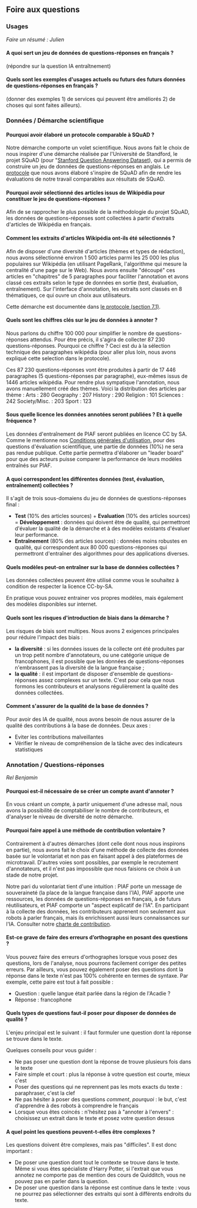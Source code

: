 ## Foire aux questions

### Usages
_Faire un résumé : Julien_

#### A quoi sert un jeu de données de questions-réponses en français ?
(répondre sur la question IA entraîtnement)

#### Quels sont les exemples d'usages actuels ou futurs des futurs données de questions-réponses en français ?
(donner des exemples 1) de services qui peuvent être améliorés 2) de choses qui sont faites ailleurs).

### Données / Démarche scientifique

#### Pourquoi avoir élaboré un protocole comparable à SQuAD ?

Notre démarche comporte un volet scientifique. Nous avons fait le choix de nous inspirer d'une démarche réalisée par l'Université de Standford, le projet SQuAD (pour "[Stanford Question Answering Dataset](https://rajpurkar.github.io/SQuAD-explorer/)), qui a permis de construire un jeu de données de questions-réponses en anglais. Le [protocole](https://piaf.etalab.studio/protocole-fr/) que nous avons élaboré s'inspire de SQuAD afin de rendre les évaluations de notre travail comparables aux résultats de SQuAD.

#### Pourquoi avoir sélectionné des articles issus de Wikipédia pour constituer le jeu de questions-réponses ?

Afin de se rapprocher le plus possible de la méthodologie du projet SQuAD, les données de questions-réponses sont collectées à partir d'extraits d'articles de Wikipédia en français.

#### Comment les extraits d'articles Wikipédia ont-ils été sélectionnés ?

Afin de disposer d'une diversité d'articles (thèmes et types de rédaction), nous avons sélectionné environ 1 500 articles parmi les 25 000 les plus populaires sur Wikipédia (en utilisant PageRank, l'algorithme qui mesure la centralité d'une page sur le Web). Nous avons ensuite "découpé" ces articles en "chapitres" de 5 paragraphes pour faciliter l'annotation et avons classé ces extraits selon le type de données en sortie (test, évaluation, entraînement). Sur l'interface d'annotation, les extraits sont classés en 8 thématiques, ce qui ouvre un choix aux utilisateurs.

Cette démarche est documentée dans [le protocole (section 7.1)](https://piaf.etalab.studio/img/fr_protocol.pdf).

#### Quels sont les chiffres clés sur le jeu de données à annoter ?

Nous parlons du chiffre 100 000 pour simplifier le nombre de questions-réponses attendus. Pour être précis, il s'agira de collecter 87 230 questions-réponses. Pourquoi ce chiffre ? Ceci est du à la sélection technique des paragraphes wikipédia (pour aller plus loin, nous avons expliqué cette selection dans le protocole).

Ces 87 230 questions-réponses vont être produites à partir de 17 446 paragraphes (5 questions-réponses par paragraphe), eux-mêmes issus de 1446 articles wikipédia. Pour rendre plus sympatique l'annotation, nous avons manuellement créé des thèmes. Voici la distribution des articles par thème :
Arts : 280
Geography : 207
History : 290
Religion : 101
Sciences : 242
Society/Misc. : 203
Sport : 123

#### Sous quelle licence les données annotées seront publiées ? Et à quelle fréquence ?

Les données d'entraînement de PIAF seront publiées en licence CC by SA. Comme le mentionne nos [Conditions générales d'utilisation](https://piaf.etalab.studio/cgu.html), pour des questions d'évaluation scientifique, une partie de données (10%) ne sera pas rendue publique. Cette partie permettra d'élaborer un "leader board" pour que des acteurs puisse comparer la performance de leurs modèles entraînés sur PIAF.

#### A quoi correspondent les différentes données (test, évaluation, entraînement) collectées ?

Il s'agit de trois sous-domaiens du jeu de données de questions-réponses final :
* **Test** (10% des articles sources) + **Evaluation** (10% des articles sources) = **Développement** : données qui doivent être de qualité, qui permettront d'évaluer la qualité de la démarche et à des modèles existants d'évaluer leur performance.
* **Entraînement** (80% des articles sources) : données moins robustes en qualité, qui correspondent aux 80 000 questions-réponses qui permettront d'entraîner des algorithmes pour des applications diverses.

#### Quels modèles peut-on entraîner sur la base de données collectées ?

Les données collectées peuvent être utilisé comme vous le souhaitez à condition de respecter la licence CC-by-SA.   
  
En pratique vous pouvez entrainer vos propres modèles, mais également des modèles disponibles sur internet.

#### Quels sont les risques d'introduction de biais dans la démarche ?

Les risques de biais sont multipes. Nous avons 2 exigences principales pour réduire l'impact des biais :   
* **la diversité** : si les données issues de la collecte ont été produites par un trop petit nombre d'annotateurs, ou une catégorie unique de francophones, il est possible que les données de questions-réponses n'embrassent pas la diversité de la langue française ; 
* **la qualité** : il est important de disposer d'ensemble de questions-réponses assez complexes sur un texte. C'est pour cela que nous formons les contributeurs et analysons régulièrement la qualité des données collectées.

#### Comment s'assurer de la qualité de la base de données ?

Pour avoir des IA de qualité, nous avons besoin de nous assurer de la qualité des contributions à la base de données. Deux axes :
* Eviter les contributions malveillantes
* Vérifier le niveau de compréhension de la tâche avec des indicateurs statistiques 

### Annotation / Questions-réponses
_Rel Benjamin_

#### Pourquoi est-il nécessaire de se créer un compte avant d'annoter ?

En vous créant un compte, à partir uniquement d'une adresse mail, nous avons la possibilité de comptabiliser le nombre de contributeurs, et d'analyser le niveau de diversité de notre démarche.

#### Pourquoi faire appel à une méthode de contribution volontaire ?

Contrairement à d'autres démarches (dont celle dont nous nous inspirons en partie), nous avons fait le choix d'une méthode de collecte des données basée sur le volontariat et non pas en faisant appel à des plateformes de microtravail. D'autres voies sont possibles, par exemple le recrutement d'annotateurs, et il n'est pas impossible que nous faisions ce choix à un stade de notre projet.

Notre pari du volontariat tient d'une intuition : PIAF porte un message de souveraineté (la place de la langue française dans l'IA), PIAF apporte une ressources, les données de questions-réponses en français, à de futurs réutilisateurs, et PIAF comporte un "aspect explicatif de l'IA". En participant à la collecte des données, les contributeurs apprenent non seulement aux robots à parler français, mais ils enrichissent aussi leurs connaissances sur l'IA. Consulter notre [charte de contribution](https://piaf.etalab.studio/contribution.html). 

#### Est-ce grave de faire des erreurs d’orthographe en posant des questions ?

Vous pouvez faire des erreurs d'orthographes lorsque vous posez des questions, lors de l'analyse, nous pourrons facilement corriger des petites erreurs. Par ailleurs, vous pouvez également poser des questions dont la réponse dans le texte n'est pas 100% cohérente en termes de syntaxe. Par exemple, cette paire est tout à fait possible : 
* Question : quelle langue était parlée dans la région de l'Acadie ?
* Réponse : francophone

#### Quels types de questions faut-il poser pour disposer de données de qualité ?

L'enjeu principal est le suivant : il faut formuler une question dont la réponse se trouve dans le texte.

Quelques conseils pour vous guider : 
* Ne pas poser une question dont la réponse de trouve plusieurs fois dans le texte
* Faire simple et court : plus la réponse à votre question est courte, mieux c'est
* Poser des questions qui ne reprennent pas les mots exacts du texte : paraphraser, c'est la clef
* Ne pas hésiter à poser des questions *comment*, *pourquoi* : le but, c'est d'apprendre à des robots à comprendre le français
* Lorsque vous êtes coincés : n'hésitez pas à "annoter à l'envers" : choisissez un extrait dans le texte et posez votre question dessus 

#### A quel point les questions peuvent-t-elles être complexes ?

Les questions doivent être complexes, mais pas "difficiles". Il est donc important : 
* De poser une question dont tout le contexte se trouve dans le texte. Même si vous êtes spécialiste d'Harry Potter, si l'extrait que vous annotez ne comporte pas de mention des cours de Quidditch, vous ne pouvez pas en parler dans la question.
* De poser une question dans la réponse est continue dans le texte : vous ne pourrez pas sélectionner des extraits qui sont à différents endroits du texte.
